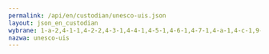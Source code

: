 ```yaml
---
permalink: /api/en/custodian/unesco-uis.json
layout: json_en_custodian
wybrane: 1-a-2,4-1-1,4-2-2,4-3-1,4-4-1,4-5-1,4-6-1,4-7-1,4-a-1,4-c-1,9-5-1,9-5-2,11-4-1,12-8-1
nazwa: unesco-uis
---
```

